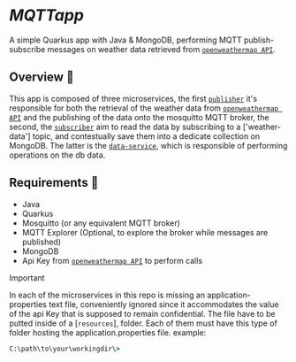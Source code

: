 # *MQTTapp*

A simple Quarkus app with Java & MongoDB, performing MQTT publish-subscribe messages on weather data retrieved from [`openweathermap API`](https://openweathermap.org/).

## Overview :mag_right:
This app is composed of three microservices, the first [`publisher`](/MQTTapp/publisher) it's responsible for both the retrieval of the weather data from [`openweathermap API`](https://openweathermap.org/) and the publishing of the data onto the mosquitto MQTT broker,
the second, the [`subscriber`](/MQTTapp/subscriber) aim to read the data by subscribing to a ['weather-data'] topic, and contestually save them into a dedicate collection on MongoDB. 
The latter is the [`data-service`](/MQTTapp/data-service), which is responsible of performing operations on the db data.

## Requirements :pushpin:
- Java
- Quarkus
- Mosquitto (or any equivalent MQTT broker)
- MQTT Explorer (Optional, to explore the broker while messages are published)
- MongoDB
- Api Key from  [`openweathermap API`](https://openweathermap.org/) to perform calls

> [!IMPORTANT]
> In each of the microservices in this repo is missing an application-properties text file, conveniently ignored since it accommodates the value of the api Key that is supposed to remain confidential.
> The file have to be putted inside of a [`resources`], folder.
> Each of them must have this type of folder hosting the application.properties file.
> example:
```cmd
C:\path\to\your\workingdir\> 
```
